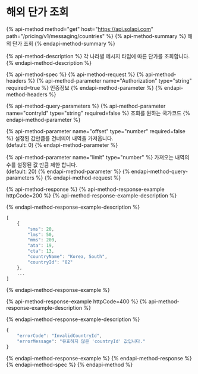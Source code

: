 # 해외 단가 조회

{% api-method method="get" host="https://api.solapi.com" path="/pricing/v1/messaging/countries" %}
{% api-method-summary %}
해외 단가 조회
{% endapi-method-summary %}

{% api-method-description %}
각 나라별 메시지 타입에 따른 단가를 조회합니다.
{% endapi-method-description %}

{% api-method-spec %}
{% api-method-request %}
{% api-method-headers %}
{% api-method-parameter name="Authorization" type="string" required=true %}
인증정보
{% endapi-method-parameter %}
{% endapi-method-headers %}

{% api-method-query-parameters %}
{% api-method-parameter name="contryId" type="string" required=false %}
조회를 원하는 국가코드
{% endapi-method-parameter %}

{% api-method-parameter name="offset" type="number" required=false %}
설정된 값만큼를 건너띄어 내역을 가져옵니다.  
\(default: 0\)
{% endapi-method-parameter %}

{% api-method-parameter name="limit" type="number" %}
가져오는 내역의 수를 설정된 값 만큼 제한 합니다.  
\(default: 20\)
{% endapi-method-parameter %}
{% endapi-method-query-parameters %}
{% endapi-method-request %}

{% api-method-response %}
{% api-method-response-example httpCode=200 %}
{% api-method-response-example-description %}

{% endapi-method-response-example-description %}

```javascript
[
    {
        "sms": 20,
        "lms": 50,
        "mms": 200,
        "ata": 19,
        "cta": 13,
        "countryName": "Korea, South",
        "countryId": "82"
    },
    ...
]
```
{% endapi-method-response-example %}

{% api-method-response-example httpCode=400 %}
{% api-method-response-example-description %}

{% endapi-method-response-example-description %}

```javascript
{
    "errorCode": "InvalidCountryId",
    "errorMessage": "유효하지 않은 'countryId' 값입니다."
}
```
{% endapi-method-response-example %}
{% endapi-method-response %}
{% endapi-method-spec %}
{% endapi-method %}

